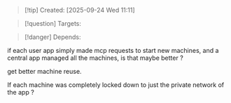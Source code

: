 
>[!tip] Created: [2025-09-24 Wed 11:11]

>[!question] Targets: 

>[!danger] Depends: 

if each user app simply made mcp requests to start new machines, and a central app managed all the machines, is that maybe better ?

get better machine reuse.

If each machine was completely locked down to just the private network of the app ?